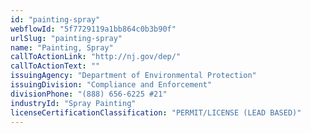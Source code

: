 ```yaml
---
id: "painting-spray"
webflowId: "5f7729119a1bb864c0b3b90f"
urlSlug: "painting-spray"
name: "Painting, Spray"
callToActionLink: "http://nj.gov/dep/"
callToActionText: ""
issuingAgency: "Department of Environmental Protection"
issuingDivision: "Compliance and Enforcement"
divisionPhone: "(888) 656-6225 #21"
industryId: "Spray Painting"
licenseCertificationClassification: "PERMIT/LICENSE (LEAD BASED)"
---
```


